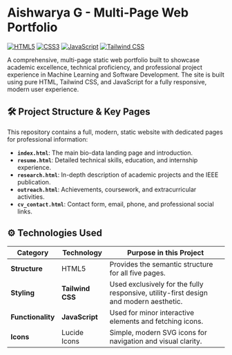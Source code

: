 # Aishwarya G - Multi-Page Web Portfolio
<!-- START: TECHNOLOGY BADGES SECTION -->
[![HTML5](https://img.shields.io/badge/HTML5-E34F26?style=for-the-badge&logo=html5&logoColor=white)](https://developer.mozilla.org/en-US/docs/Web/HTML)
[![CSS3](https://img.shields.io/badge/CSS3-1572B6?style=for-the-badge&logo=css3&logoColor=white)](https://developer.mozilla.org/en-US/docs/Web/CSS)
[![JavaScript](https://img.shields.io/badge/JavaScript-F7DF1E?style=for-the-badge&logo=javascript&logoColor=black)](https://developer.mozilla.org/en-US/docs/Web/JavaScript)
[![Tailwind CSS](https://img.shields.io/badge/Tailwind_CSS-v3-06B6D4?style=for-the-badge&logo=tailwindcss&logoColor=white)](https://tailwindcss.com/)
<!-- END: TECHNOLOGY BADGES SECTION -->

A comprehensive, multi-page static web portfolio built to showcase academic excellence, technical proficiency, and professional project experience in Machine Learning and Software Development.
The site is built using pure HTML, Tailwind CSS, and JavaScript for a fully responsive, modern user experience.

## 🛠️ Project Structure & Key Pages

This repository contains a full, modern, static website with dedicated pages for professional information:

* **`index.html`**: The main bio-data landing page and introduction.
* **`resume.html`**: Detailed technical skills, education, and internship experience.
* **`research.html`**: In-depth description of academic projects and the IEEE publication.
* **`outreach.html`**: Achievements, coursework, and extracurricular activities.
* **`cv_contact.html`**: Contact form, email, phone, and professional social links.

## ⚙️ Technologies Used

| Category | Technology | Purpose in this Project | 
 | ----- | ----- | ----- | 
| **Structure** | HTML5 | Provides the semantic structure for all five pages. | 
| **Styling** | **Tailwind CSS** | Used exclusively for the fully responsive, utility-first design and modern aesthetic. | 
| **Functionality** | **JavaScript** | Used for minor interactive elements and fetching icons. | 
| **Icons** | Lucide Icons | Simple, modern SVG icons for navigation and visual clarity. | 
